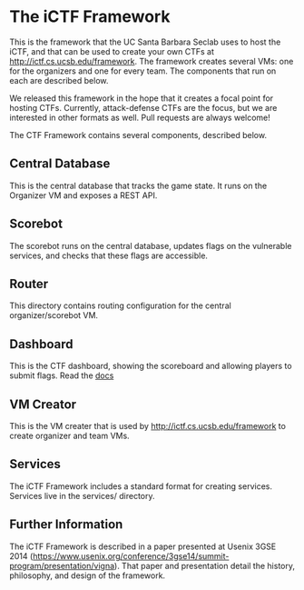 # The iCTF Framework

This is the framework that the UC Santa Barbara Seclab uses to host the iCTF, and that can be used to create your own CTFs at http://ictf.cs.ucsb.edu/framework. The framework creates several VMs: one for the organizers and one for every team. The components that run on each are described below.

We released this framework in the hope that it creates a focal point for hosting CTFs. Currently, attack-defense CTFs are the focus, but we are interested in other formats as well. Pull requests are always welcome!

The CTF Framework contains several components, described below.

## Central Database

This is the central database that tracks the game state. It runs on the Organizer VM and exposes a REST API.

## Scorebot

The scorebot runs on the central database, updates flags on the vulnerable services, and checks that these flags are accessible.

## Router

This directory contains routing configuration for the central organizer/scorebot VM.

## Dashboard

This is the CTF dashboard, showing the scoreboard and allowing players to submit flags. Read the [docs](dashboard/README.md)

## VM Creator

This is the VM creater that is used by http://ictf.cs.ucsb.edu/framework to create organizer and team VMs.

## Services

The iCTF Framework includes a standard format for creating services. Services live in the services/ directory.

## Further Information

The iCTF Framework is described in a paper presented at Usenix 3GSE 2014 (https://www.usenix.org/conference/3gse14/summit-program/presentation/vigna). That paper and presentation detail the history, philosophy, and design of the framework.
